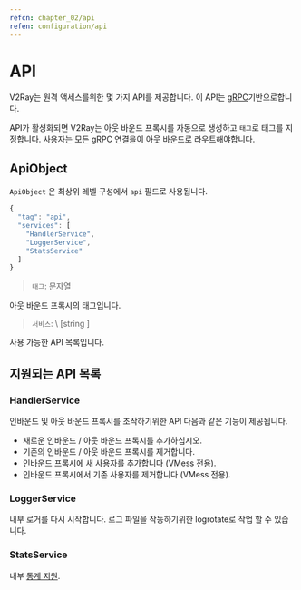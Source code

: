 ```yaml
---
refcn: chapter_02/api
refen: configuration/api
---
```

# API

V2Ray는 원격 액세스를위한 몇 가지 API를 제공합니다. 이 API는 [gRPC](https://grpc.io/)기반으로합니다.

API가 활성화되면 V2Ray는 아웃 바운드 프록시를 자동으로 생성하고 `태그`로 태그를 지정합니다. 사용자는 [](routing.md) 모든 gRPC 연결을이 아웃 바운드로 라우트해야합니다.

## ApiObject

`ApiObject` 은 최상위 레벨 구성에서 `api` 필드로 사용됩니다.

```javascript
{
  "tag": "api",
  "services": [
    "HandlerService",
    "LoggerService",
    "StatsService"
  ]
}
```

> `태그`: 문자열

아웃 바운드 프록시의 태그입니다.

> `서비스`: \ [string \]

사용 가능한 API 목록입니다.

## 지원되는 API 목록

### HandlerService

인바운드 및 아웃 바운드 프록시를 조작하기위한 API 다음과 같은 기능이 제공됩니다.

* 새로운 인바운드 / 아웃 바운드 프록시를 추가하십시오.
* 기존의 인바운드 / 아웃 바운드 프록시를 제거합니다.
* 인바운드 프록시에 새 사용자를 추가합니다 (VMess 전용).
* 인바운드 프록시에서 기존 사용자를 제거합니다 (VMess 전용).

### LoggerService

내부 로거를 다시 시작합니다. 로그 파일을 작동하기위한 logrotate로 작업 할 수 있습니다.

### StatsService

내부 [통계 지원](stats.md).